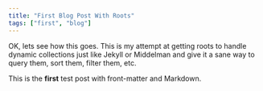 ```yaml
---
title: "First Blog Post With Roots"
tags: ["first", "blog"]
---
```


OK, lets see how this goes. This is my attempt at getting roots to handle dynamic collections just like Jekyll or Middelman and give it a sane way to query them, sort them, filter them, etc.

This is the **first** test post with front-matter and Markdown.
